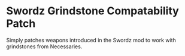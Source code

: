 # Swordz Grindstone Compatability Patch

Simply patches weapons introduced in the Swordz mod to work with grindstones from Necessaries.

